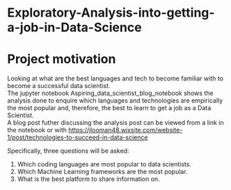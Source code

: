 # Exploratory-Analysis-into-getting-a-job-in-Data-Science

# Project motivation
 Looking at what are the best languages and tech to become familiar with to become a successful data scientist.<br>
The jupyter notebook Aspiring_data_scientist_blog_notebook shows the analysis done to enquire which languages and technologies are empirically the most popular and, therefore, the best to learn to get a job as a Data Scientist. <br>
A blog post futher discussing the analysis post can be viewed from a link in the notebook or with https://jlooman48.wixsite.com/website-1/post/technologies-to-succeed-in-data-science <br>

Specifically, three questions will be asked: <br> 

1. Which coding languages are most popular to data scientists.<br> 
2. Which Machine Learning frameworks are the most popular. <br> 
3. What is the best platform to share information on.<br> 


